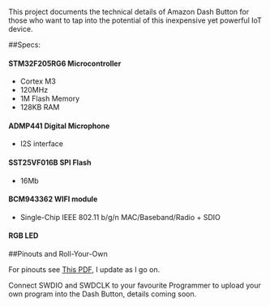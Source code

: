 This project documents the technical details of Amazon Dash Button for those who want to tap into the potential of this inexpensive yet powerful IoT device.

##Specs:

#### STM32F205RG6 Microcontroller

* Cortex M3
* 120MHz
* 1M Flash Memory
* 128KB RAM

#### ADMP441 Digital Microphone

* I2S interface

#### SST25VF016B SPI Flash

* 16Mb 

#### BCM943362 WIFI module

* Single-Chip IEEE 802.11 b/g/n MAC/Baseband/Radio + SDIO

#### RGB LED

##Pinouts and Roll-Your-Own

For pinouts see [This PDF](Pinouts_and_Components.pdf), I update as I go on.

Connect SWDIO and SWDCLK to your favourite Programmer to upload your own program into the Dash Button, details coming soon.